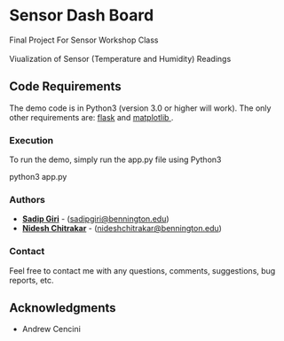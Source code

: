 # Sensor Dash Board

Final Project For Sensor Workshop Class
<br/>
<br/>
Viualization of Sensor (Temperature and Humidity) Readings  
## Code Requirements

The demo code is in Python3 (version 3.0 or higher will work). The only other requirements are: <a href="http://flask.pocoo.org">flask</a> and <a href="http://https://matplotlib.org"> matplotlib </a>.


### Execution

To run the demo, simply run the app.py file using Python3

python3 app.py

### Authors

* **<a href="https://sadipgiri.github.io">Sadip Giri</a>** - (sadipgiri@bennington.edu)
* **<a href="">Nidesh Chitrakar</a>** - (nideshchitrakar@bennington.edu)

### Contact

Feel free to contact me with any questions, comments, suggestions, bug reports, etc.


## Acknowledgments

* Andrew Cencini

